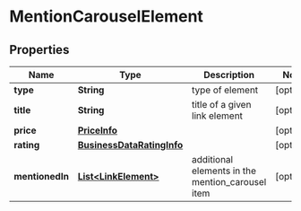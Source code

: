 

# MentionCarouselElement


## Properties

| Name | Type | Description | Notes |
|------------ | ------------- | ------------- | -------------|
|**type** | **String** | type of element |  [optional] |
|**title** | **String** | title of a given link element |  [optional] |
|**price** | [**PriceInfo**](PriceInfo.md) |  |  [optional] |
|**rating** | [**BusinessDataRatingInfo**](BusinessDataRatingInfo.md) |  |  [optional] |
|**mentionedIn** | [**List&lt;LinkElement&gt;**](LinkElement.md) | additional elements in the mention_carousel item |  [optional] |



